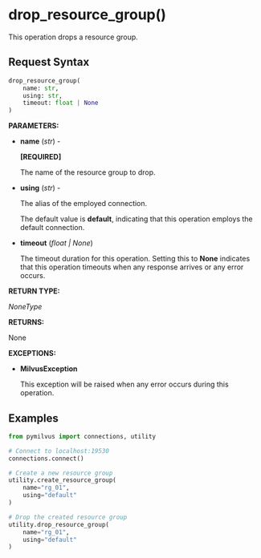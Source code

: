 
# drop_resource_group()

This operation drops a resource group. 

## Request Syntax

```python
drop_resource_group(
    name: str,
    using: str,
    timeout: float | None
)
```

__PARAMETERS:__

- __name__ (_str_) -

    __[REQUIRED]__

    The name of the resource group to drop.

- __using__ (_str_) - 

    The alias of the employed connection.

    The default value is __default__, indicating that this operation employs the default connection.

- __timeout__ (_float _|_ None_)  

    The timeout duration for this operation. Setting this to __None__ indicates that this operation timeouts when any response arrives or any error occurs.

__RETURN TYPE:__

_NoneType_

__RETURNS:__

None

__EXCEPTIONS:__

- __MilvusException__

    This exception will be raised when any error occurs during this operation.

## Examples

```python
from pymilvus import connections, utility

# Connect to localhost:19530
connections.connect()

# Create a new resource group
utility.create_resource_group(
    name="rg_01",
    using="default"
)

# Drop the created resource group
utility.drop_resource_group(
    name="rg_01",
    using="default"
)
```

